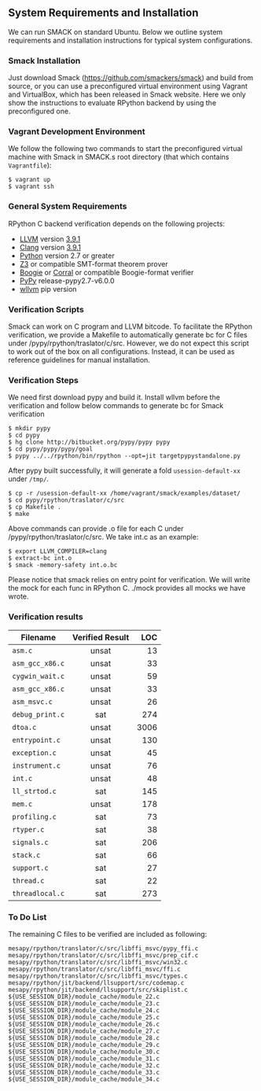## System Requirements and Installation

We can run SMACK on standard Ubuntu. Below we outline system requirements and
installation instructions for typical system configurations.

### Smack Installation

Just download Smack (https://github.com/smackers/smack) and build from source,
or you can use a preconfigured virtual environment using Vagrant and VirtualBox,
which has been released in Smack website. Here we only show the instructions to
evaluate RPython backend by using the preconfigured one.

### Vagrant Development Environment

We follow the following two commands to start the preconfigured virtual machine
with Smack in SMACK.s root directory (that which contains `Vagrantfile`):

```
$ vagrant up
$ vagrant ssh
```

### General System Requirements

RPython C backend verification depends on the following projects:

* [LLVM][] version [3.9.1][LLVM-3.9.1]
* [Clang][] version [3.9.1][Clang-3.9.1]
* [Python][] version 2.7 or greater
* [Z3][] or compatible SMT-format theorem prover
* [Boogie][] or [Corral][] or compatible Boogie-format verifier
* [PyPy][] release-pypy2.7-v6.0.0
* [wllvm][] pip version 

### Verification Scripts

Smack can work on C program and LLVM bitcode. To facilitate the RPython
verification, we provide a Makefile to automatically generate bc for C files
under /pypy/rpython/traslator/c/src. However, we do not expect this script to
work out of the box on all configurations. Instead, it can be used as reference
guidelines for manual installation.

### Verification Steps

We need first download pypy and build it. Install wllvm before the verification
and follow below commands to generate bc for Smack verification

```
$ mkdir pypy
$ cd pypy
$ hg clone http://bitbucket.org/pypy/pypy pypy
$ cd pypy/pypy/pypy/goal
$ pypy ../../rpython/bin/rpython --opt=jit targetpypystandalone.py
```

After pypy built successfully, it will generate a fold `usession-default-xx` under `/tmp/`.

```
$ cp -r /usession-default-xx /home/vagrant/smack/examples/dataset/
$ cd pypy/rpython/traslator/c/src
$ cp Makefile .
$ make
```

Above commands can provide .o file for each C under
/pypy/rpython/traslator/c/src. We take int.c as an example:

```
$ export LLVM_COMPILER=clang
$ extract-bc int.o
$ smack -memory-safety int.o.bc
```

Please notice that smack relies on entry point for verification. We will write
the mock for each func in RPython C. ./mock provides all mocks we have wrote.

### Verification results 


| Filename        | Verified Result     |   LOC |
| -------------   | :-----------------: | ----: |
| `asm.c`         | unsat               |    13 |
| `asm_gcc_x86.c` | unsat               |    33 |
| `cygwin_wait.c` | unsat               |    59 |
| `asm_gcc_x86.c` | unsat               |    33 |
| `asm_msvc.c`    | unsat               |    26 |
| `debug_print.c` | sat                 |   274 |
| `dtoa.c`        | unsat               |  3006 |
| `entrypoint.c`  | unsat               |   130 |
| `exception.c`   | unsat               |    45 |
| `instrument.c`  | unsat               |    76 |
| `int.c`         | unsat               |    48 |
| `ll_strtod.c`   | sat                 |   145 |
| `mem.c`         | unsat               |   178 |
| `profiling.c`   | sat                 |    73 |
| `rtyper.c`      | sat                 |    38 |
| `signals.c`     | sat                 |   206 |
| `stack.c`       | sat                 |    66 |
| `support.c`     | sat                 |    27 |
| `thread.c`      | sat                 |    22 |
| `threadlocal.c` | sat                 |   273 |

### To Do List

The remaining C files to be verified are included as following:

```
mesapy/rpython/translator/c/src/libffi_msvc/pypy_ffi.c
mesapy/rpython/translator/c/src/libffi_msvc/prep_cif.c
mesapy/rpython/translator/c/src/libffi_msvc/win32.c
mesapy/rpython/translator/c/src/libffi_msvc/ffi.c
mesapy/rpython/translator/c/src/libffi_msvc/types.c
mesapy/rpython/jit/backend/llsupport/src/codemap.c
mesapy/rpython/jit/backend/llsupport/src/skiplist.c
${USE_SESSION_DIR}/module_cache/module_22.c
${USE_SESSION_DIR}/module_cache/module_23.c
${USE_SESSION_DIR}/module_cache/module_24.c 
${USE_SESSION_DIR}/module_cache/module_25.c 
${USE_SESSION_DIR}/module_cache/module_26.c 
${USE_SESSION_DIR}/module_cache/module_27.c 
${USE_SESSION_DIR}/module_cache/module_28.c 
${USE_SESSION_DIR}/module_cache/module_29.c 
${USE_SESSION_DIR}/module_cache/module_30.c 
${USE_SESSION_DIR}/module_cache/module_31.c 
${USE_SESSION_DIR}/module_cache/module_32.c 
${USE_SESSION_DIR}/module_cache/module_33.c 
${USE_SESSION_DIR}/module_cache/module_34.c
```

[Python]: http://www.python.org
[LLVM]: http://llvm.org
[LLVM-3.9.1]: http://llvm.org/releases/download.html#3.9.1
[Clang]: http://clang.llvm.org
[Clang-3.9.1]: http://llvm.org/releases/download.html#3.9.1
[Boogie]: https://github.com/boogie-org/boogie
[Z3]: https://github.com/Z3Prover/z3/
[Xcode]: https://developer.apple.com/xcode/
[PyPy]: https://bitbucket.org/pypy/pypy
[wllvm]: https://github.com/travitch/whole-program-llvm
[Corral]: https://github.com/boogie-org/corral
